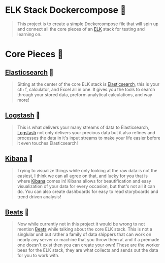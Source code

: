 # ELK Stack Dockercompose 🦌

> This project is to create a simple Dockercompose file that will spin up and connect
> all the core pieces of an [ELK](https://www.elastic.co/what-is/elk-stack) stack for testing and learning on.


# Core Pieces 🧩

## [Elasticsearch](https://www.elastic.co/elasticsearch/) 🧠

> Sitting at the center of the core ELK stack is [Elasticsearch](https://www.elastic.co/elasticsearch/), this is your ctl+f, calculator, and Excel all in one.
> It gives you the tools to search through your stored data, preform analytical calculations, and way more!

## [Logstash](https://www.elastic.co/logstash) 🚐

> This is what delivers your many streams of data to Elasticsearch, [Logstash](https://www.elastic.co/logstash) not only delivers your precious data but it also
> refines and processes the data in it's input streams to make your life easier before it even touches Elasticsearch!

## [Kibana](https://www.elastic.co/kibana) 🎀

> Trying to visualize things while only looking at the raw data is not the easiest, I think we can all agree on that, and lucky for you 
> that is where [Kibana](https://www.elastic.co/kibana) comes in! Kibana allows for beautification and easy visualization of your data for every occasion,
> but that's not all it can do. You can also create dashboards for easy to read storyboards and trend driven analysis!

## [Beats](https://www.elastic.co/beats/) 🐝

> Now while currently not in this project it would be wrong to not mention [Beats](https://www.elastic.co/beats/) while talking about the core ELK stack.
> This is not a singlular unit but rather a family of data shippers that can work on nearly any server or machine that you throw them at and if a premade one doesn't exist
> then you can create your own! These are the worker bees for the ELK stack, they are what collects and sends out the data for you to work with.

